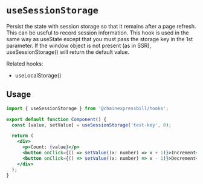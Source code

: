# `useSessionStorage`

Persist the state with session storage so that it remains after a page refresh. This can be useful to record session information. This hook is used in the same way as useState except that you must pass the storage key in the 1st parameter. If the window object is not present (as in SSR), useSessionStorage() will return the default value.

Related hooks:

- useLocalStorage()

## Usage

```jsx
import { useSessionStorage } from '@chainexpressbill/hooks';

export default function Component() {
  const [value, setValue] = useSessionStorage('test-key', 0);

  return (
    <div>
      <p>Count: {value}</p>
      <button onClick={() => setValue((x: number) => x + 1)}>Increment</button>
      <button onClick={() => setValue((x: number) => x - 1)}>Decrement</button>
    </div>
  );
}
```
